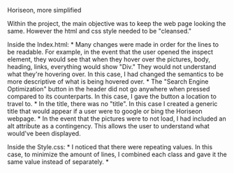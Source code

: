 Horiseon, more simplified

Within the project, the main objective was to keep the web page looking the same. However the html and css style needed to be "cleansed."

Inside the Index.html:
    * Many changes were made in order for the lines to be readable.
      For example, in the event that the user opened the inspect element, they would see that when they hover over the pictures, body, heading, links, everything would
      show "Div." They would not understand what they're hovering over. In this case, I had changed the semantics to be more descriptive of what is being hovered over.
    * The "Search Engine Optimization" button in the header did not go anywhere when pressed compared to its counterparts. In this case, I gave the button a location to
      travel to.
    * In the title, there was no "title". In this case I created a generic title that would appear if a user were to google or bing the Horiseon webpage.
    * In the event that the pictures were to not load, I had included an alt attribute as a contingency. This allows the user to understand what would've been displayed.
   
Inside the Style.css:
    * I noticed that there were repeating values. In this case, to minimize the amount of lines, I combined each class and gave it the same value instead of separately.
    *
